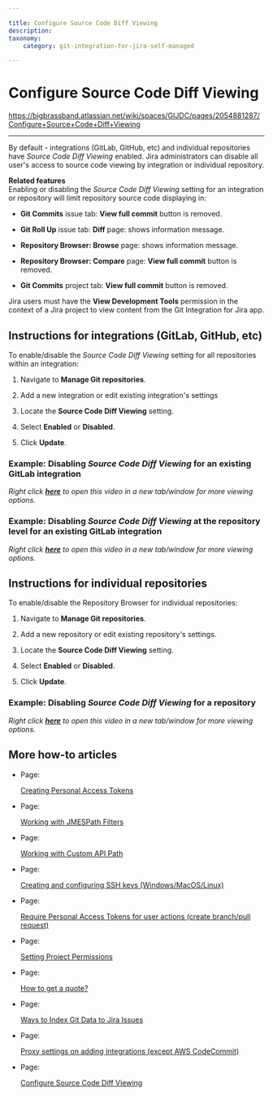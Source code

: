 ```yaml
---

title: Configure Source Code Diff Viewing
description:
taxonomy:
    category: git-integration-for-jira-self-managed

---
```



# Configure Source Code Diff Viewing

<https://bigbrassband.atlassian.net/wiki/spaces/GIJDC/pages/2054881287/Configure+Source+Code+Diff+Viewing>

* * *

By default - integrations (GitLab, GitHub, etc) and individual repositories have _Source Code Diff Viewing_ enabled. Jira administrators can disable all user's access to source code viewing by integration or individual repository.

**Related features**  
Enabling or disabling the _Source Code Diff Viewing_ setting for an integration or repository will limit repository source code displaying in:

*   **Git Commits** issue tab: **View full commit** button is removed.
    
*   **Git Roll Up** issue tab: **Diff** page: shows information message.
    
*   **Repository Browser: Browse** page: shows information message.
    
*   **Repository Browser: Compare** page: **View full commit** button is removed.
    
*   **Git Commits** project tab: **View full commit** button is removed.
    

Jira users must have the **View Development Tools** permission in the context of a Jira project to view content from the Git Integration for Jira app.

## Instructions for integrations (GitLab, GitHub, etc)

To enable/disable the _Source Code Diff Viewing_ setting for all repositories within an integration:

1.  Navigate to **Manage Git repositories**.
    
2.  Add a new integration or edit existing integration's settings
    
3.  Locate the **Source Code Diff Viewing** setting.
    
4.  Select **Enabled** or **Disabled**.
    
5.  Click **Update**.
    

### Example: Disabling _Source Code Diff Viewing_ for an existing GitLab integration

_Right click_ [_**here**_](https://bigbrassband.wistia.com/medias/qgatwyyv2m) _to open this video in a new tab/window for more viewing options._

### Example: Disabling _Source Code Diff Viewing_ at the repository level for an existing GitLab integration

_Right click_ [_**here**_](https://bigbrassband.wistia.com/medias/4vpnakdzpf) _to open this video in a new tab/window for more viewing options._

## Instructions for individual repositories

To enable/disable the Repository Browser for individual repositories:

1.  Navigate to **Manage Git repositories**.
    
2.  Add a new repository or edit existing repository's settings.
    
3.  Locate the **Source Code Diff Viewing** setting.
    
4.  Select **Enabled** or **Disabled**.
    
5.  Click **Update**.
    

### Example: Disabling _Source Code Diff Viewing_ for a repository

_Right click_ [_**here**_](https://bigbrassband.wistia.com/medias/mtwnmihirc) _to open this video in a new tab/window for more viewing options._

## More how-to articles

*   Page:
    
    [Creating Personal Access Tokens](/wiki/spaces/GIJDC/pages/107380737/Creating+Personal+Access+Tokens)
    
*   Page:
    
    [Working with JMESPath Filters](/wiki/spaces/GIJDC/pages/135430238/Working+with+JMESPath+Filters)
    
*   Page:
    
    [Working with Custom API Path](/wiki/spaces/GIJDC/pages/135331922/Working+with+Custom+API+Path)
    
*   Page:
    
    [Creating and configuring SSH keys (Windows/MacOS/Linux)](/wiki/spaces/GIJDC/pages/183271450)
    
*   Page:
    
    [Require Personal Access Tokens for user actions (create branch/pull request)](/wiki/spaces/GIJDC/pages/317390849)
    
*   Page:
    
    [Setting Project Permissions](/wiki/spaces/GIJDC/pages/509444154/Setting+Project+Permissions)
    
*   Page:
    
    [How to get a quote?](/wiki/spaces/GIJDC/pages/1165721603)
    
*   Page:
    
    [Ways to Index Git Data to Jira Issues](/wiki/spaces/GIJDC/pages/1207828916/Ways+to+Index+Git+Data+to+Jira+Issues)
    
*   Page:
    
    [Proxy settings on adding integrations (except AWS CodeCommit)](/wiki/spaces/GIJDC/pages/1808007195)
    
*   Page:
    
    [Configure Source Code Diff Viewing](/wiki/spaces/GIJDC/pages/2054881287/Configure+Source+Code+Diff+Viewing)